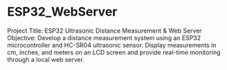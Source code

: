 # ESP32_WebServer
 Project Title: ESP32 Ultrasonic Distance Measurement &amp; Web Server  Objective: Develop a distance measurement system using an ESP32 microcontroller and HC-SR04 ultrasonic sensor. Display measurements in cm, inches, and meters on an LCD screen and provide real-time monitoring through a local web server.
